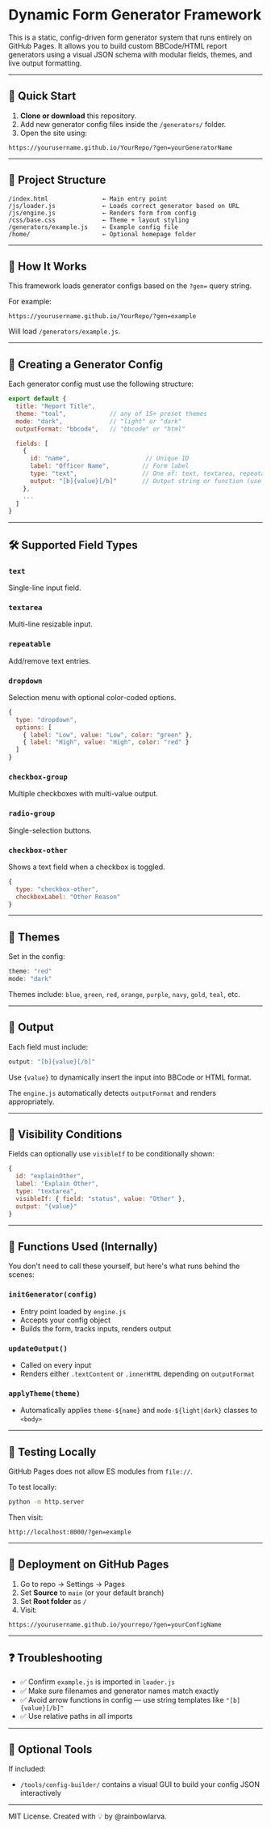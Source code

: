 # Dynamic Form Generator Framework

This is a static, config-driven form generator system that runs entirely on GitHub Pages. It allows you to build custom BBCode/HTML report generators using a visual JSON schema with modular fields, themes, and live output formatting.

---

## 🚀 Quick Start

1. **Clone or download** this repository.
2. Add new generator config files inside the `/generators/` folder.
3. Open the site using:

```
https://yourusername.github.io/YourRepo/?gen=yourGeneratorName
```

---

## 📁 Project Structure

```
/index.html               ← Main entry point
/js/loader.js             ← Loads correct generator based on URL
/js/engine.js             ← Renders form from config
/css/base.css             ← Theme + layout styling
/generators/example.js    ← Example config file
/home/                    ← Optional homepage folder
```

---

## 🧠 How It Works

This framework loads generator configs based on the `?gen=` query string.

For example:

```
https://yourusername.github.io/YourRepo/?gen=example
```

Will load `/generators/example.js`.

---

## 🧩 Creating a Generator Config

Each generator config must use the following structure:

```js
export default {
  title: "Report Title",
  theme: "teal",            // any of 15+ preset themes
  mode: "dark",             // "light" or "dark"
  outputFormat: "bbcode",   // "bbcode" or "html"

  fields: [
    {
      id: "name",                     // Unique ID
      label: "Officer Name",         // Form label
      type: "text",                  // One of: text, textarea, repeatable, dropdown, checkbox-group, radio-group, checkbox-other
      output: "[b]{value}[/b]"       // Output string or function (use {value} for replacement)
    },
    ...
  ]
}
```

---

## 🛠 Supported Field Types

### `text`
Single-line input field.

### `textarea`
Multi-line resizable input.

### `repeatable`
Add/remove text entries.

### `dropdown`
Selection menu with optional color-coded options.

```js
{
  type: "dropdown",
  options: [
    { label: "Low", value: "Low", color: "green" },
    { label: "High", value: "High", color: "red" }
  ]
}
```

### `checkbox-group`
Multiple checkboxes with multi-value output.

### `radio-group`
Single-selection buttons.

### `checkbox-other`
Shows a text field when a checkbox is toggled.

```js
{
  type: "checkbox-other",
  checkboxLabel: "Other Reason"
}
```

---

## 🎨 Themes

Set in the config:

```js
theme: "red"
mode: "dark"
```

Themes include: `blue`, `green`, `red`, `orange`, `purple`, `navy`, `gold`, `teal`, etc.

---

## 🧩 Output

Each field must include:
```js
output: "[b]{value}[/b]"
```

Use `{value}` to dynamically insert the input into BBCode or HTML format.

The `engine.js` automatically detects `outputFormat` and renders appropriately.

---

## 🧠 Visibility Conditions

Fields can optionally use `visibleIf` to be conditionally shown:

```js
{
  id: "explainOther",
  label: "Explain Other",
  type: "textarea",
  visibleIf: { field: "status", value: "Other" },
  output: "{value}"
}
```

---

## 🧠 Functions Used (Internally)

You don't need to call these yourself, but here's what runs behind the scenes:

### `initGenerator(config)`
- Entry point loaded by `engine.js`
- Accepts your config object
- Builds the form, tracks inputs, renders output

### `updateOutput()`
- Called on every input
- Renders either `.textContent` or `.innerHTML` depending on `outputFormat`

### `applyTheme(theme)`
- Automatically applies `theme-${name}` and `mode-${light|dark}` classes to `<body>`

---

## 🧪 Testing Locally

GitHub Pages does not allow ES modules from `file://`.

To test locally:

```bash
python -m http.server
```

Then visit:

```
http://localhost:8000/?gen=example
```

---

## 💾 Deployment on GitHub Pages

1. Go to repo → Settings → Pages
2. Set **Source** to `main` (or your default branch)
3. Set **Root folder** as `/`
4. Visit:

```
https://yourusername.github.io/yourrepo/?gen=yourConfigName
```

---

## ❓ Troubleshooting

- ✅ Confirm `example.js` is imported in `loader.js`
- ✅ Make sure filenames and generator names match exactly
- ✅ Avoid arrow functions in config — use string templates like `"[b]{value}[/b]"`
- ✅ Use relative paths in all imports

---

## 🧰 Optional Tools

If included:
- `/tools/config-builder/` contains a visual GUI to build your config JSON interactively

---

MIT License. Created with 💡 by @rainbowlarva.
